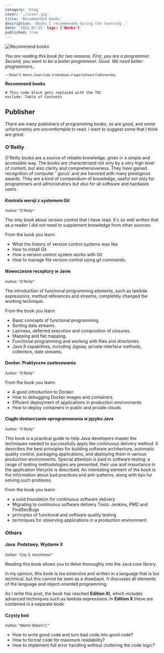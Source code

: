 ```yaml
---
category: 'blog'
cover: './cover.jpg'
title: 'Recommended books'
description: 'Books I recommended during the learning .'
date: '2021-03-25' tags: ['Books']
published: true
---
```


![Recommend books](./cover.jpg)

_You are reading this book for two reasons. First, you are a programmer. Second, you want to be a better programmer.
Good. We need better programmers._.

<sub><sup>― Robert C. Martin, Clean Code: A Handbook of Agile Software Craftsmanship</sup></sub>

**Recommend books**


```toc
# This code block gets replaced with the TOC
exclude: Table of Contents
```

<div class='blog'>

## Publisher

There are many publishers of programming books, so are good, and some unfortunately are uncomfortable to read. I want to
suggest some that I think are great.

### O'Reilly

O'Reilly books are a source of reliable knowledge, given in a simple and accessible way. The books are characterized not
only by a very high level of content, but also clarity and comprehensiveness. They have gained recognition of computer '
gurus' and are honored with many prestigious awards. They are a kind of compendium of knowledge, useful not only for
programmers and administrators but also for all software and hardware users.

#### Kontrola wersji z systemem Git

<sup>Author:  *"O'Reilly"* </sup>

The only book about *version control* that I have read. It's so well written that as a reader I did not need to
supplement knowledge from other sources.

From the book you learn:

- What the history of version control systems was like
- How to install Git
- How a version control system works with Git
- How to manage file version control using git commands.

#### Nowoczesne receptury w Javie

<sup>Author:  *"O'Reilly"* </sup>

The introduction of functional programming elements, such as lambda expressions, method references and streams,
completely changed the working technique.

From the book you learn:

- Basic concepts of functional programming.
- Sorting data streams.
- Laziness, deferred execution and composition of closures.
- Mapping and flat mapping.
- Functional programming and working with files and directories.
- Java 9 capabilities, including Jigsaw, private interface methods, collectors, date streams.

#### Docker. Praktyczne zastosowania

<sup>Author:  *"O'Reilly"* </sup>

From the book you learn:

- A good introduction to Docker.
- How to debugging Docker images and containers.
- Efficient deployment of applications in production environments
- How to deploy containers in public and private clouds

#### Ciągłe dostarczanie oprogramowania w języku Java

<sup>Author:  *"O'Reilly"* </sup>

This book is a practical guide to help Java developers master the techniques needed to successfully apply the continuous
delivery method. It describes the best principles for building software architecture, automatic quality control,
packaging applications, and deploying them in various production environments. Special attention is paid to software
testing: a range of testing methodologies are presented, their use and importance in the application lifecycle is
described. An interesting element of the book is the information about bad practices and anti-patterns, along with tips
for solving such problems.

From the book you learn:

- a solid foundation for continuous software delivery
- Migrating to continuous software delivery Tools: Jenkins, PMD and FindSecBugs
- principles of functional and software quality testing
- techniques for observing applications in a production environment

### Others

#### Java. Podstawy. Wydanie X

<sup>Author:  *"Cay S. Horstmann"* </sup>

Reading this book allows you to delve thoroughly into the Java core library.

In my opinion, this book is too extensive and written in a language that is too technical, but this cannot be seen as a
drawback. It discusses all elements of the language and object-oriented programming.

As I write this post, the book has reached **Edition XI**, which includes advanced techniques such as lambda
expressions. In **Edition X** these are contained in a separate book.

#### Czysty kod

<sup>Author:  *"Martin Robert C."* </sup>

- How to write good code and turn bad code into good code?
- How to format code for maximum readability?
- How to implement full error handling without cluttering the code logic?

</div>
